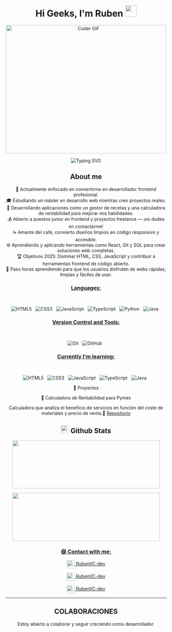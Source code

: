 
<h1 align="center">Hi Geeks, I'm Ruben <img src="https://media.giphy.com/media/hvRJCLFzcasrR4ia7z/giphy.gif" width="35"></h1>

<div align="center">
<p align="center">
<a href="#"><img src="https://media.giphy.com/media/SWoSkN6DxTszqIKEqv/giphy.gif" alt="Coder GIF" width="500" height="400"></a>
</p>
  
![Typing SVG](https://readme-typing-svg.herokuapp.com?font=ROBOT&size=25&color=39FF14&background=000000&center=true&vCenter=true&width=490&lines=%3E+Welcome+to+my+GitHub+profile...!)

## About me
💪 Actualmente enfocado en convertirme en desarrollador frontend profesional.  
🎓 Estudiando un máster en desarrollo web mientras creo proyectos reales.  
💝 Desarrollando aplicaciones como un gestor de recetas y una calculadora de rentabilidad para mejorar mis habilidades.  
💰 Abierto a puestos junior en frontend y proyectos freelance — ¡no dudes en contactarme!  
☕ Amante del café, convierto diseños limpios en código responsivo y accesible.  
⚙️ Aprendiendo y aplicando herramientas como React, Git y SQL para crear soluciones web completas.  
🏆 Objetivos 2025: Dominar HTML, CSS, JavaScript y contribuir a herramientas frontend de código abierto.  
🎯 Paso horas aprendiendo para que los usuarios disfruten de webs rápidas, limpias y fáciles de usar.

### <u> Languages: </u>
<br>

![HTML5](https://img.shields.io/badge/html5-%23E34F26.svg?style=for-the-badge&logo=html5&logoColor=white)
&nbsp;
![CSS3](https://img.shields.io/badge/css3-%231572B6.svg?style=for-the-badge&logo=css3&logoColor=white)
&nbsp;
![JavaScript](https://img.shields.io/badge/javascript-%23323330.svg?style=for-the-badge&logo=javascript&logoColor=%23F7DF1E)
&nbsp;
![TypeScript](https://img.shields.io/badge/typescript-%23007ACC.svg?style=for-the-badge&logo=typescript&logoColor=white)
&nbsp;
![Python](https://img.shields.io/badge/python-3670A0?style=for-the-badge&logo=python&logoColor=ffdd54)
</span>
&nbsp;
![Java](https://img.shields.io/badge/java-%23ED8B00.svg?style=for-the-badge&logo=openjdk&logoColor=white)
&nbsp;
<br>

### <u> Version Control and Tools: </u>
<br>

![Git](https://img.shields.io/badge/git-%23F05033.svg?style=for-the-badge&logo=git&logoColor=white)
&nbsp;
![GitHub](https://img.shields.io/badge/github-%23121011.svg?style=for-the-badge&logo=github&logoColor=white)
&nbsp;
<br>

### <u> Currently I'm learning: </u>
<br>

![HTML5](https://img.shields.io/badge/html5-%23E34F26.svg?style=for-the-badge&logo=html5&logoColor=white)
&nbsp;
![CSS3](https://img.shields.io/badge/css3-%231572B6.svg?style=for-the-badge&logo=css3&logoColor=white)
&nbsp;
![JavaScript](https://img.shields.io/badge/javascript-%23323330.svg?style=for-the-badge&logo=javascript&logoColor=%23F7DF1E)
&nbsp;
![TypeScript](https://img.shields.io/badge/typescript-%23007ACC.svg?style=for-the-badge&logo=typescript&logoColor=white)
&nbsp;
![Java](https://img.shields.io/badge/java-%23ED8B00.svg?style=for-the-badge&logo=openjdk&logoColor=white)
&nbsp;
</br>

💼 Proyectos

 🧮 Calculadora de Rentabilidad para Pymes

Calculadora que analiza el beneficio de servicios en función del coste de materiales y precio de venta.🔗 [Repositorio](https://github.com/RubenVC-dev/calculadora-rentabilidad)


## <img src="https://media.giphy.com/media/iY8CRBdQXODJSCERIr/giphy.gif" width="25"> <b>Github Stats</b>

<p><img width="460" height="150" src="https://github-readme-stats.vercel.app/api?username=RubenVC-dev&theme=tokyonight&show_icons=true/460/300">

<p><img width="460" height="150" src="https://github-readme-stats.vercel.app/api/top-langs?username=RubenVC-dev&show_icons=true&locale=en&layout=compact&theme=tokyonight"/460/300"></p>


### <u>😄 Contact with me: </u>

<a href="https://www.linkedin.com/in/rubenvc-dev/"><img align="center" width="25px" src="https://img.icons8.com/?size=100&id=xuvGCOXi8Wyg&format=png&color=000000"> RubenVC-dev</a>

<a href="https://www.instagram.com/rubenvc_dev/"><img align="center" width="25px" src="https://img.icons8.com/?size=100&id=Xy10Jcu1L2Su&format=png&color=000000"> RubenVC-dev</a>

<a href="https://mail.google.com/mail/?view=cm&fs=1&to=ruben.vidal.dev@outlook.com"><img align="center" width="25px" src="https://img.icons8.com/?size=100&id=qyRpAggnV0zH&format=png&color=000000"> RubenVC-dev</a>

---

## COLABORACIONES
Estoy abierto a colaborar y seguir creciendo como desarrollador.


